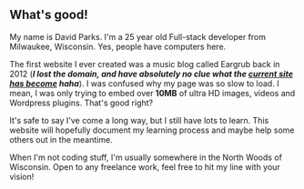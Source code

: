 ## What's good!

My name is David Parks. I'm a 25 year old Full-stack developer from Milwaukee, Wisconsin. Yes, people have computers here. 

The first website I ever created was a music blog called Eargrub back in 2012 (***I lost the domain, and have absolutely no clue what the [current site has become](http://eargrub.com/) haha***). I was confused why my page was so slow to load. I mean, I was only trying to embed over **10MB** of ultra HD images, videos and Wordpress plugins. That's good right? 

It's safe to say I've come a long way, but I still have lots to learn. This website will hopefully document my learning process and maybe help some others out in the meantime. 

When I'm not coding stuff, I'm usually somewhere in the North Woods of Wisconsin. Open to any freelance work, feel free to hit my line with your vision! 